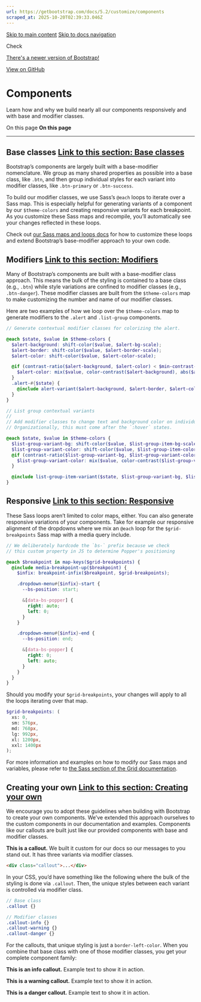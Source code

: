 ```yaml
---
url: https://getbootstrap.com/docs/5.2/customize/components
scraped_at: 2025-10-20T02:39:33.046Z
---
```


[Skip to main content](https://getbootstrap.com/docs/5.2/customize/components/#content) [Skip to docs navigation](https://getbootstrap.com/docs/5.2/customize/components/#bd-docs-nav)

Check

[There's a newer version of Bootstrap!](https://getbootstrap.com/)

[View on GitHub](https://github.com/twbs/bootstrap/blob/v5.2.3/site/content/docs/5.2/customize/components.md "View and edit this file on GitHub")

# Components

Learn how and why we build nearly all our components responsively and with base and modifier classes.

On this page
**On this page**

* * *

## Base classes [Link to this section: Base classes](https://getbootstrap.com/docs/5.2/customize/components/\#base-classes)

Bootstrap’s components are largely built with a base-modifier nomenclature. We group as many shared properties as possible into a base class, like `.btn`, and then group individual styles for each variant into modifier classes, like `.btn-primary` or `.btn-success`.

To build our modifier classes, we use Sass’s `@each` loops to iterate over a Sass map. This is especially helpful for generating variants of a component by our `$theme-colors` and creating responsive variants for each breakpoint. As you customize these Sass maps and recompile, you’ll automatically see your changes reflected in these loops.

Check out [our Sass maps and loops docs](https://getbootstrap.com/docs/5.2/customize/sass/#maps-and-loops) for how to customize these loops and extend Bootstrap’s base-modifier approach to your own code.

## Modifiers [Link to this section: Modifiers](https://getbootstrap.com/docs/5.2/customize/components/\#modifiers)

Many of Bootstrap’s components are built with a base-modifier class approach. This means the bulk of the styling is contained to a base class (e.g., `.btn`) while style variations are confined to modifier classes (e.g., `.btn-danger`). These modifier classes are built from the `$theme-colors` map to make customizing the number and name of our modifier classes.

Here are two examples of how we loop over the `$theme-colors` map to generate modifiers to the `.alert` and `.list-group` components.

```scss
// Generate contextual modifier classes for colorizing the alert.

@each $state, $value in $theme-colors {
  $alert-background: shift-color($value, $alert-bg-scale);
  $alert-border: shift-color($value, $alert-border-scale);
  $alert-color: shift-color($value, $alert-color-scale);

  @if (contrast-ratio($alert-background, $alert-color) < $min-contrast-ratio) {
    $alert-color: mix($value, color-contrast($alert-background), abs($alert-color-scale));
  }
  .alert-#{$state} {
    @include alert-variant($alert-background, $alert-border, $alert-color);
  }
}

```

```scss
// List group contextual variants
//
// Add modifier classes to change text and background color on individual items.
// Organizationally, this must come after the `:hover` states.

@each $state, $value in $theme-colors {
  $list-group-variant-bg: shift-color($value, $list-group-item-bg-scale);
  $list-group-variant-color: shift-color($value, $list-group-item-color-scale);
  @if (contrast-ratio($list-group-variant-bg, $list-group-variant-color) < $min-contrast-ratio) {
    $list-group-variant-color: mix($value, color-contrast($list-group-variant-bg), abs($list-group-item-color-scale));
  }

  @include list-group-item-variant($state, $list-group-variant-bg, $list-group-variant-color);
}

```

## Responsive [Link to this section: Responsive](https://getbootstrap.com/docs/5.2/customize/components/\#responsive)

These Sass loops aren’t limited to color maps, either. You can also generate responsive variations of your components. Take for example our responsive alignment of the dropdowns where we mix an `@each` loop for the `$grid-breakpoints` Sass map with a media query include.

```scss
// We deliberately hardcode the `bs-` prefix because we check
// this custom property in JS to determine Popper's positioning

@each $breakpoint in map-keys($grid-breakpoints) {
  @include media-breakpoint-up($breakpoint) {
    $infix: breakpoint-infix($breakpoint, $grid-breakpoints);

    .dropdown-menu#{$infix}-start {
      --bs-position: start;

      &[data-bs-popper] {
        right: auto;
        left: 0;
      }
    }

    .dropdown-menu#{$infix}-end {
      --bs-position: end;

      &[data-bs-popper] {
        right: 0;
        left: auto;
      }
    }
  }
}

```

Should you modify your `$grid-breakpoints`, your changes will apply to all the loops iterating over that map.

```scss
$grid-breakpoints: (
  xs: 0,
  sm: 576px,
  md: 768px,
  lg: 992px,
  xl: 1200px,
  xxl: 1400px
);

```

For more information and examples on how to modify our Sass maps and variables, please refer to [the Sass section of the Grid documentation](https://getbootstrap.com/docs/5.2/layout/grid/#sass).

## Creating your own [Link to this section: Creating your own](https://getbootstrap.com/docs/5.2/customize/components/\#creating-your-own)

We encourage you to adopt these guidelines when building with Bootstrap to create your own components. We’ve extended this approach ourselves to the custom components in our documentation and examples. Components like our callouts are built just like our provided components with base and modifier classes.

**This is a callout.** We built it custom for our docs so our messages to you stand out. It has three variants via modifier classes.


```html
<div class="callout">...</div>

```

In your CSS, you’d have something like the following where the bulk of the styling is done via `.callout`. Then, the unique styles between each variant is controlled via modifier class.

```scss
// Base class
.callout {}

// Modifier classes
.callout-info {}
.callout-warning {}
.callout-danger {}

```

For the callouts, that unique styling is just a `border-left-color`. When you combine that base class with one of those modifier classes, you get your complete component family:

**This is an info callout.** Example text to show it in action.

**This is a warning callout.** Example text to show it in action.

**This is a danger callout.** Example text to show it in action.